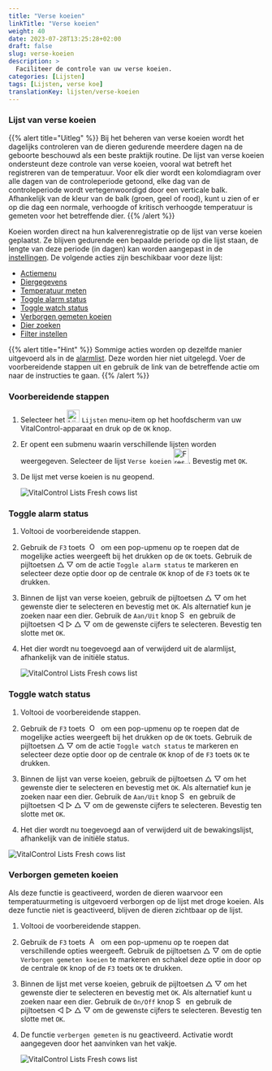 ```yaml
---
title: "Verse koeien"
linkTitle: "Verse koeien"
weight: 40
date: 2023-07-28T13:25:28+02:00
draft: false
slug: verse-koeien
description: >
  Faciliteer de controle van uw verse koeien.
categories: [Lijsten]
tags: [Lijsten, verse koe]
translationKey: lijsten/verse-koeien
---
```

### Lijst van verse koeien

{{% alert title="Uitleg" %}}
Bij het beheren van verse koeien wordt het dagelijks controleren van de dieren gedurende meerdere dagen na de geboorte beschouwd als een beste praktijk routine. De lijst van verse koeien ondersteunt deze controle van verse koeien, vooral wat betreft het registreren van de temperatuur. Voor elk dier wordt een kolomdiagram over alle dagen van de controleperiode getoond, elke dag van de controleperiode wordt vertegenwoordigd door een verticale balk. Afhankelijk van de kleur van de balk (groen, geel of rood), kunt u zien of er op die dag een normale, verhoogde of kritisch verhoogde temperatuur is gemeten voor het betreffende dier.
{{% /alert %}}

Koeien worden direct na hun kalverenregistratie op de lijst van verse koeien geplaatst. Ze blijven gedurende een bepaalde periode op die lijst staan, de lengte van deze periode (in dagen) kan worden aangepast in de [instellingen](../../instellingen/data-acquisitie/#controle-periode-verse-koeien).
 De volgende acties zijn beschikbaar voor deze lijst:

- [Actiemenu](../alarm/#actiemenu)
- [Diergegevens](../alarm/#dier-data)
- [Temperatuur meten](../alarm/#temperatuur-meten)
- [Toggle alarm status](#toggle-alarm-status)
- [Toggle watch status](#toggle-watch-status)
- [Verborgen gemeten koeien](#verborgen-gemeten-koeien)
- [Dier zoeken](../alarm/#dier-zoeken)
- [Filter instellen](../alarm/#filter-zetten)

{{% alert title="Hint" %}}
Sommige acties worden op dezelfde manier uitgevoerd als in de [alarmlist](../alarm). Deze worden hier niet uitgelegd. Voer de voorbereidende stappen uit en gebruik de link van de betreffende actie om naar de instructies te gaan.
{{% /alert %}}

### Voorbereidende stappen

1. Selecteer het <img src="/icons/main/lists.svg" width="25" align="bottom" alt="Lijsten" /> `Lijsten` menu-item op het hoofdscherm van uw VitalControl-apparaat en druk op de `OK` knop.

2. Er opent een submenu waarin verschillende lijsten worden weergegeven. Selecteer de lijst `Verse koeien` <img src="/icons/lists/freshcows.svg" width="30" align="bottom" alt="Fresh-cows" />. Bevestig met `OK`.

3. De lijst met verse koeien is nu geopend.

   ![VitalControl Lists Fresh cows list](../images/firststeps4.png "Verse koeien lijst")

### Toggle alarm status

1. Voltooi de voorbereidende stappen.

2. Gebruik de `F3` toets &nbsp;<img src="/icons/footer/open-popup.svg" width="15" align="bottom" alt="Open popup" />&nbsp; om een pop-upmenu op te roepen dat de mogelijke acties weergeeft bij het drukken op de `OK` toets. Gebruik de pijltoetsen △ ▽ om de actie `Toggle alarm status` te markeren en selecteer deze optie door op de centrale `OK` knop of de `F3` toets `OK` te drukken.

3. Binnen de lijst van verse koeien, gebruik de pijltoetsen △ ▽ om het gewenste dier te selecteren en bevestig met `OK`. Als alternatief kun je zoeken naar een dier. Gebruik de `Aan/Uit` knop <img src="/icons/footer/search.svg" width="15" align="bottom" alt="Search" /> en gebruik de pijltoetsen ◁ ▷ △ ▽ om de gewenste cijfers te selecteren. Bevestig ten slotte met `OK`.

4. Het dier wordt nu toegevoegd aan of verwijderd uit de alarmlijst, afhankelijk van de initiële status.

   ![VitalControl Lists Fresh cows list](../images/togglealarmstatus.png "Alarmstatus wisselen")

### Toggle watch status

1. Voltooi de voorbereidende stappen.

2. Gebruik de `F3` toets &nbsp;<img src="/icons/footer/open-popup.svg" width="15" align="bottom" alt="Open popup" />&nbsp; om een pop-upmenu op te roepen dat de mogelijke acties weergeeft bij het drukken op de `OK` toets. Gebruik de pijltoetsen △ ▽ om de actie `Toggle watch status` te markeren en selecteer deze optie door op de centrale `OK` knop of de `F3` toets `OK` te drukken.

3. Binnen de lijst van verse koeien, gebruik de pijltoetsen △ ▽ om het gewenste dier te selecteren en bevestig met `OK`. Als alternatief kun je zoeken naar een dier. Gebruik de `Aan/Uit` knop <img src="/icons/footer/search.svg" width="15" align="bottom" alt="Search" /> en gebruik de pijltoetsen ◁ ▷ △ ▽ om de gewenste cijfers te selecteren. Bevestig ten slotte met `OK`.

4. Het dier wordt nu toegevoegd aan of verwijderd uit de bewakingslijst, afhankelijk van de initiële status.

![VitalControl Lists Fresh cows list](../images/togglewatchstatus.png "Toggle watch status")

### Verborgen gemeten koeien

Als deze functie is geactiveerd, worden de dieren waarvoor een temperatuurmeting is uitgevoerd verborgen op de lijst met droge koeien. Als deze functie niet is geactiveerd, blijven de dieren zichtbaar op de lijst.

1. Voltooi de voorbereidende stappen.

2. Gebruik de `F3` toets &nbsp;<img src="/icons/footer/open-popup.svg" width="15" align="bottom" alt="Actions" />&nbsp; om een pop-upmenu op te roepen dat verschillende opties weergeeft. Gebruik de pijltoetsen △ ▽ om de optie `Verborgen gemeten koeien` te markeren en schakel deze optie in door op de centrale `OK` knop of de `F3` toets `OK` te drukken.

3. Binnen de lijst met verse koeien, gebruik de pijltoetsen △ ▽ om het gewenste dier te selecteren en bevestig met `OK`. Als alternatief kunt u zoeken naar een dier. Gebruik de `On/Off` knop <img src="/icons/footer/search.svg" width="15" align="bottom" alt="Search" /> en gebruik de pijltoetsen ◁ ▷ △ ▽ om de gewenste cijfers te selecteren. Bevestig ten slotte met `OK`.

4. De functie `verbergen gemeten` is nu geactiveerd. Activatie wordt aangegeven door het aanvinken van het vakje.

   ![VitalControl Lists Fresh cows list](../images/hidemeasuredcows.png "Verborgen gemeten koeien")
